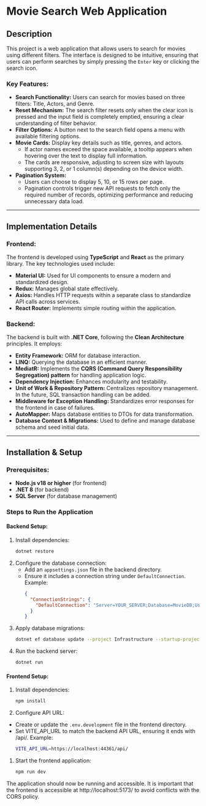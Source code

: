 # Movie Search Web Application

## Description

This project is a web application that allows users to search for movies using different filters. The interface is designed to be intuitive, ensuring that users can perform searches by simply pressing the `Enter` key or clicking the search icon.

### Key Features:
- **Search Functionality:** Users can search for movies based on three filters: Title, Actors, and Genre.
- **Reset Mechanism:** The search filter resets only when the clear icon is pressed and the input field is completely emptied, ensuring a clear understanding of filter behavior.
- **Filter Options:** A button next to the search field opens a menu with available filtering options.
- **Movie Cards:** Display key details such as title, genres, and actors.
  - If actor names exceed the space available, a tooltip appears when hovering over the text to display full information.
  - The cards are responsive, adjusting to screen size with layouts supporting 3, 2, or 1 column(s) depending on the device width.
- **Pagination System:**
  - Users can choose to display 5, 10, or 15 rows per page.
  - Pagination controls trigger new API requests to fetch only the required number of records, optimizing performance and reducing unnecessary data load.

---

## Implementation Details

### Frontend:
The frontend is developed using **TypeScript** and **React** as the primary library. The key technologies used include:

- **Material UI:** Used for UI components to ensure a modern and standardized design.
- **Redux:** Manages global state effectively.
- **Axios:** Handles HTTP requests within a separate class to standardize API calls across services.
- **React Router:** Implements simple routing within the application.

### Backend:
The backend is built with **.NET Core**, following the **Clean Architecture** principles. It employs:

- **Entity Framework:** ORM for database interaction.
- **LINQ:** Querying the database in an efficient manner.
- **MediatR:** Implements the **CQRS (Command Query Responsibility Segregation) pattern** for handling application logic.
- **Dependency Injection:** Enhances modularity and testability.
- **Unit of Work & Repository Pattern:** Centralizes repository management. In the future, SQL transaction  handling can be added.
- **Middleware for Exception Handling:** Standardizes error responses for the frontend in case of failures.
- **AutoMapper:** Maps database entities to DTOs for data transformation.
- **Database Context & Migrations:** Used to define and manage database schema and seed initial data.

---

## Installation & Setup

### Prerequisites:
- **Node.js v18 or higher** (for frontend)
- **.NET 8** (for backend)
- **SQL Server** (for database management)

### Steps to Run the Application

#### Backend Setup:
1. Install dependencies:
   ```sh
   dotnet restore
   ```
2. Configure the database connection:
   - Add an `appsettings.json` file in the backend directory.
   - Ensure it includes a connection string under `DefaultConnection`.
   Example:
     ```json
     {
       "ConnectionStrings": {
         "DefaultConnection": "Server=YOUR_SERVER;Database=MovieDB;User Id=YOUR_USER;Password=YOUR_PASSWORD;"
       }
     }
     ```
3. Apply database migrations:
   ```sh
   dotnet ef database update --project Infrastructure --startup-project ClearMechanicMovies.Api
   ```
4. Run the backend server:
   ```sh
   dotnet run
   ```

#### Frontend Setup:
1. Install dependencies:
   ```sh
   npm install
   ```
2. Configure API URL:
- Create or update the `.env.development` file in the frontend directory.
- Set VITE_API_URL to match the backend API URL, ensuring it ends with /api/.
Example:
  ```sh
  VITE_API_URL=https://localhost:44361/api/
  ```
1. Start the frontend application:
   ```sh
   npm run dev
   ```

The application should now be running and accessible. It is important that the frontend is accessible at http://localhost:5173/ to avoid conflicts with the CORS policy.



